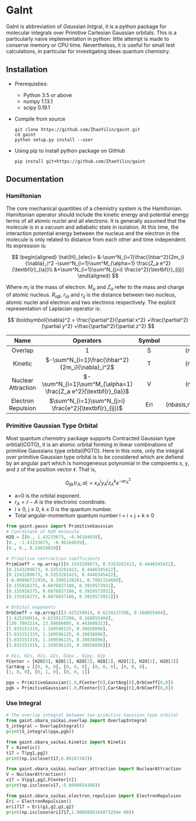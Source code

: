 # GaInt

GaInt is abbreviation of *Ga*ussian *Int*gral, it is a python package for molecular integrals over Primitive Cartesian Gaussian orbitals. This is a particularly naive implementation in python: little attempt is made to conserve memory or CPU time. Nevertheless, it is useful for small test calculations, in particular for investigating ideas quantum chemistry.




## Installation
* Prerequisties:

  - Python 3.5 or above
  - numpy 1.13.1
  - scipy 0.19.1

* Compile from source

      git clone https://github.com/ZhaoYilin/gaint.git
      cd gaint
      python setup.py install --user

* Using pip to install python package on GitHub

      pip install git+https://github.com/ZhaoYilin/gaint


## Documentation

### Hamiltonian
The core mechanical quantities of a chemistry system is the Hamiltonian. Hamiltonian operator should include the kinetic energy and potential energy terms of all atomic nuclei and all electrons. It is generally assumed that the molecule is in a vacuum and adiabatic state in isolation. At this time, the interaction potential energy between the nucleus and the electron in the molecule is only related to distance from each other and time independent. Its expression is:

$$
\begin{aligned}
\hat{H}_{elec}= &-\sum^N_{i=1}\frac{\hbar^2}{2m_i}{\nabla}_i^2
-\sum^N_{i=1}\sum^M_{\alpha=1} \frac{Z_a e^2}{\textbf{r}_{ia}}\\
&+\sum^N_{i=1}\sum^N_{j>i} \frac{e^2}{\textbf{r}_{ij}}
\end{aligned}
$$

Where $m_i$ is the mass of electron. $M_\alpha$ and $Z_\alpha$ refer to the mass and charge of atomic nucleus. $R_{\alpha\beta}$, $r_{i\alpha}$ and $r_{ij}$ is the distance between two nucleus, atomic nuclei and electron and two electrons respectively. The explicit representation of Laplacian operator is:

$$
\boldsymbol{\nabla}^2 = \frac{\partial^2}{\partial x^2} +\frac{\partial^2}{\partial y^2} 
+\frac{\partial^2}{\partial z^2}
$$

|  Name  | Operators |Symbol | Shape |
|:--------:|:--------:|:------:|:------:|
|Overlap| 1 |  S   | (nbasis,nbasis)   | 
|Kinetic| $-\sum^N_{i=1}\frac{\hbar^2}{2m_i}{\nabla}_i^2$ |  T   | (nbasis,nbasis) | 
|Nuclear Attraction| $-\sum^N_{i=1}\sum^M_{\alpha=1} \frac{Z_a e^2}{\textbf{r}_{ia}}$ |  V   | (nbasis,nbasis) | 
|Electron Repulsion| $\sum^N_{i=1}\sum^N_{j>i} \frac{e^2}{\textbf{r}_{ij}}$   |Eri   | (nbasis,nbasis,nbasis,nbasis) |


### Primitive Gaussian Type Orbital

Most quantum chemistry package supports Contracted Gaussian type orbtial(CGTO), it is an atomic orbital forming in linear combinations of primitive Gaussians type orbital(PGTO). Here in this note, only the integral over primitive Gaussian type orbital is to be considered which are defiend by an angular part which is homogeneous polynomial in the compoents x, y, and z of the position vector $\mathbf{r}$. That is,

$$
G_{ijk}(r_A,a) = x^i_A y^j_A z^k_A e^{-a r^2_A}
$$

- a>0 is the orbital exponent.  
- $r_A = r − A$ is the electronic coordinate.
- i ≥ 0, j ≥ 0, k ≥ 0 is the quantum number.
- Total angular-momentum quantum number l = i + j + k ≥ 0


```python 
from gaint.gauss import PrimitiveGaussian
# Coordinate of H2O molecule
H2O = [[0., 1.43233673, -0.96104039],
[0., -1.43233673, -0.96104039],
[0., 0., 0.24026010]]

# Primitive contraction coefficients
PrimCoeff = np.array([[0.1543289673, 0.5353281423, 0.4446345422],
[0.1543289673, 0.5353281423, 0.4446345422],
[0.1543289673, 0.5353281423, 0.4446345422],
[-0.09996722919, 0.3995128261, 0.7001154689],
[0.155916275, 0.6076837186, 0.3919573931],
[0.155916275, 0.6076837186, 0.3919573931],
[0.155916275, 0.6076837186, 0.3919573931]])

# Orbital exponents
OrbCoeff = np.array([[3.425250914, 0.6239137298, 0.168855404],
[3.425250914, 0.6239137298, 0.168855404],
[130.7093214, 23.80886605, 6.443608313],
[5.033151319, 1.169596125, 0.38038896],
[5.033151319, 1.169596125, 0.38038896],
[5.033151319, 1.169596125, 0.38038896],
[5.033151319, 1.169596125, 0.38038896]])

# H1s, H2s, O1s, O2s, O2px , O2py, O2p
FCenter = [H2O[0], H2O[1], H2O[2], H2O[2], H2O[2], H2O[2], H2O[2]]
CartAng = [[0, 0, 0], [0, 0, 0], [0, 0, 0], [0, 0, 0],
[1, 0, 0], [0, 1, 0], [0, 0, 1]]

pga = PrimitiveGaussian(1.0,FCenter[0],CartAng[0],OrbCoeff[0,0])
pgb = PrimitiveGaussian(1.0,FCenter[6],CartAng[6],OrbCoeff[6,0])

```

### Use Integral



```python
# The overlap integral between two primitive Gaussian type orbital
from gaint.obara_saikai.overlap import OverlapIntegral
S_integral = OverlapIntegral()
print(S_integral(pga,pgb))

from gaint.obara_saikai.kinetic import Kinetic
T = Kinetic()
t17 = T(pg1,pg2)
print(np.isclose(t17,0.00167343))

from gaint.obara_saikai.nuclear_attraction import NuclearAttraction
V = NuclearAttraction()
v17 = V(pg1,pg2,FCenter[0])
print(np.isclose(v17,-0.0000854386))

from gaint.obara_saikai.electron_repulsion import ElectronRepulsion
Eri = ElectronRepulsion()
eri1717 = Eri(g1,g2,g1,g2)
print(np.isclose(eri1717,1.9060888184873294e-08))
```